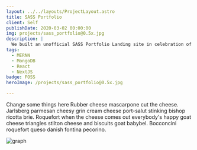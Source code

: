 ```yaml
---
layout: ../../layouts/ProjectLayout.astro
title: SASS Portfolio
client: Self
publishDate: 2020-03-02 00:00:00
img: projects/sass_portfolio@0.5x.jpg
description: |
  We built an unofficial SASS Portfolio Landing site in celebration of NASA’s Perseverance Rover.
tags:
  - MERNN
  - MongoDB
  - React
  - NextJS
badge: FOSS
heroImage: /projects/sass_portfolio@0.5x.jpg

---
```


Change some things here
Rubber cheese mascarpone cut the cheese. Jarlsberg parmesan cheesy grin cream cheese port-salut stinking bishop ricotta brie. Roquefort when the cheese comes out everybody's happy goat cheese triangles stilton cheese and biscuits goat babybel. Bocconcini roquefort queso danish fontina pecorino.

![graph](/blog/20210928115051.png "Graph")

